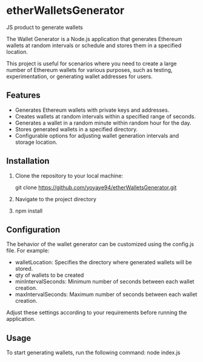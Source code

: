 # etherWalletsGenerator
JS product to generate wallets

The Wallet Generator is a Node.js application that generates Ethereum wallets at random intervals or schedule and stores them in a specified location. 

This project is useful for scenarios where you need to create a large number of Ethereum wallets for various purposes, such as testing, experimentation, or generating wallet addresses for users.

## Features

- Generates Ethereum wallets with private keys and addresses.
- Creates wallets at random intervals within a specified range of seconds.
- Generates a wallet in a random minute within random hour for the day.
- Stores generated wallets in a specified directory.
- Configurable options for adjusting wallet generation intervals and storage location.

## Installation

1. Clone the repository to your local machine:

   git clone https://github.com/yoyaye94/etherWalletsGenerator.git

2. Navigate to the project directory

3. npm install

## Configuration

The behavior of the wallet generator can be customized using the config.js file. For example:

- walletLocation: Specifies the directory where generated wallets will be stored.
- qty of wallets to be created
- minIntervalSeconds: Minimum number of seconds between each wallet creation.
- maxIntervalSeconds: Maximum number of seconds between each wallet creation.

Adjust these settings according to your requirements before running the application.

## Usage

To start generating wallets, run the following command:
	node index.js